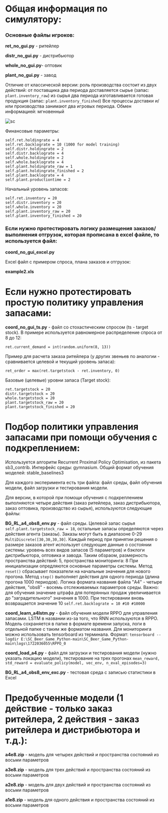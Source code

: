 # Общая информация по симулятору:
### Основные файлы игроков:

**ret_no_gui.py** - ритейлер

**distr_no_gui.py** - дистрибьютор

**whole_no_gui.py**- оптовик

**plant_no_gui.py** - завод

Отличие от классической версии: роль производства состоит из двух действий: от поставщика два периода доставляется сырье (запас: ```plant.inventory_raw```) из сырья два периода изготавливается готовая продукция (запас: ```plant.inventory_finished```)
Все процессы доставки и/или производства занимают два игровых периода. Обмен информацией: мгновенный

![sc](https://github.com/user-attachments/assets/a7e163be-d54e-4156-a813-09a6bb5eea7a)

Финансовые параметры:
```
self.ret.holdingrate = 4
self.ret.backlograte = 10 (1000 for model training)
self.distr.holdingrate = 2
self.distr.backlograte = 4
self.whole.holdingrate = 2
self.whole.backlograte = 4
self.plant.holdingrate_raw = 1
self.plant.holdingrate_finished = 2
self.plant.backlograte = 4
self.plant.productiontime = 2
```

Начальный уровень запасов:
```
self.ret.inventory = 20
self.distr.inventory = 20
self.whole.inventory = 20
self.plant.inventory_raw = 20
self.plant.inventory_finished = 20
```

### Если нужно протестировать логику размещения заказов/выполнения отгрузок, которая прописана в excel файле, то используется файл:

**coord_no_gui_excel.py**

Excel файл с примером спроса, плана заказов и отгрузок:

**example2.xls**

# Если нужно протестировать простую политику управления запасами:

**coord_no_gui_ts.py** - файл со стохастическим спросом (ts - target stock). В примере используется равномерное распределение спроса от 8 до 12:

```
ret.current_demand = int(random.uniform(8, 13))
```

Пример для расчета заказа ритейлера (у других звеньев по аналогии - сравнивается целевой и текущий уровень запаса):
```
ret_order = max(ret.targetstock - ret.inventory, 0)
```

Базовые (целевые) уровни запаса (Target stock):
```
ret.targetstock = 20
distr.targetstock = 20
whole.targetstock = 20
plant.targetstock_raw = 20
plant.targetstock_finished = 20
```

# Подбор политики управления запасами при помощи обучения с подкреплением:

Используется алгоритм Recurrent Proximal Policy Optimisation, из пакета sb3_contrib. Интерфейс среды: gymnasium. Общий формат обучения моделей: stable_baselines3

Для каждого эксперимента есть три файла: файл среды, файл обучения модели, файл загрузки и тестирования модели. 

Для версии, в которой при помощи обучения с подкреплением выполняются четыре действия (заказ ритейлера, заказ дистрибьютора, заказ оптовика, производство из сырья), используются следующие файлы:


**BG_RL_a4_obs8_env.py** - файл среды. Целевой запас сырья ```self.plant.targetstock_raw = 18```, остальные запасы определяются через действия агента (заказы). Заказы могут быть в диапазоне 0-29 ```MultiDiscrete([30,30,30,30]```. Каждый период при принятии решения о размере заказов агент использует следующие данные о состоянии системы: уровень всех видов запасов (5 параметров) и бэклоги дистрибьютора, оптовика и завода. Таким обзраом, размерность пространства действий: 5, пространства мониторинга: 8
При инициализации опредляются основные параметры системы. Метод ```reset()``` сбрасывает показатели на начальные значения для нового прогона. Метод ```step()``` выполняет действия для одного периода (длина прогона 1000 периодов). Логика формата названия файла "A4" - четыре действия, "obs8" - восемь отслеживаемых параметров среды. Важно: для обучения значение штрафа для потерянных продаж увеличивается до "заградительного" значения в 1000. При тестировании вновь возвращается значение 10 ```self.ret.backlograte = 10 #10 #10000```


**coord_learn_a4lstm.py** - файл обучения модели RPPO для управления запасами. LSTM в названии из-за того, что RNN используются в RPPO. Модель сохраняется в папке в формате времени запуска, логи в отдельной папке с таким же форматом названия. Для мониторинга можно использовать tensorboard из терминала. Формат: ```tensorboard --logdir E:\SC_Beer_Game_Python-main\SC_Beer_Game_Python-main\logs\1722036055\RPPO_0```


**coord_load_a4.py** - файл для загрузки и тестирования модели (нужно указать локацию модели), тестирование на трех прогонах ```mean_reward, std_reward = evaluate_policy(model, vec_env, n_eval_episodes=3)```

**BG_RL_a4_obs8_env_exc.py** - тестовая среда с записью статистики в Excel

# Предобученные модели (1 действие - только заказ ритейлера, 2 действия - заказ ритейлера и дистрибьютора и т.д.):

**a4e8.zip** - модель для четырех действий и пространства состояний из восьми параметров

**a3e8.zip** - модель для трех действий и пространства состояний из восьми параметров

**a2e8.zip** - модель для двух действий и пространства состояний из восьми параметров

**a1e8.zip** - модель для одного действия и пространства состояний из восьми параметров
